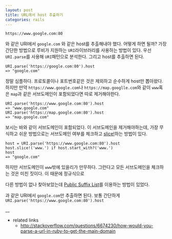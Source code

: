 ```yaml
---
layout: post
title: URL에서 host 추출하기
categories: rails
---
```


```https://www.google.com:80```

와 같은 URI에서 `google.com` 와 같은 host를 추출해내야 했다. 어떻게 하면 될까? 가장 간단한 방법으로 루비가 지원하는 `URI`라이브러리를 사용하는 방법이 있다. 우선 `URI.parse`를 사용해 `URI`패턴으로 분석한다. 그리고 host를 추출하면 된다.

```
URI.parse('https://google.com:80').host
=> "google.com"
```

정말 심플하다. 프로토콜이나 포트번호같은 것은 제외하고 순수하게 host만 뽑아왔다. 하지만 만약 `https://www.google.com`나 `https://map.googlle.com`와 같이 `www`혹은 `map`과 같은 서브도메인이 포함되었다면 따로 제거해야한다.

```
URI.parse('https://www.google.com:80').host
=> "www.google.com"
URI.parse('https://map.google.com:80').host
=> "map.google.com"
```

보시는 바와 같이 서브도메인이 포함되었다. 이 서브도메인을 제거해야하는데, 가장 무식하고 쉬운 방법으로는 서브도메인 여부를 체크하고 [slice!](http://ruby-doc.org/core-2.2.0/String.html#method-i-slice-21)하는 방법이 있다. 

```
host = URI.parse('https://www.google.com:80').host
host.slice!('www.') if host.start_with?('www.')
host
=> "google.com"
```

하지만 서브도메인이 `www`밖에 있을리가 만무하다. 그런다고 모든 서브도메인을 체크하는 것은 미친 짓이다. 이 때문에 정규식으로 

 다른 방법이 없나 찾아보았는데 [Public Suffix List](https://publicsuffix.org)를 이용하는 방법이 있었다.

과 같은 URI에서 `google.com`만 추출하면 된다. 보통 간단하게 `URI.parse('https://www.google.com:80').host`

__
 * related links
   * http://stackoverflow.com/questions/6674230/how-would-you-parse-a-url-in-ruby-to-get-the-main-domain